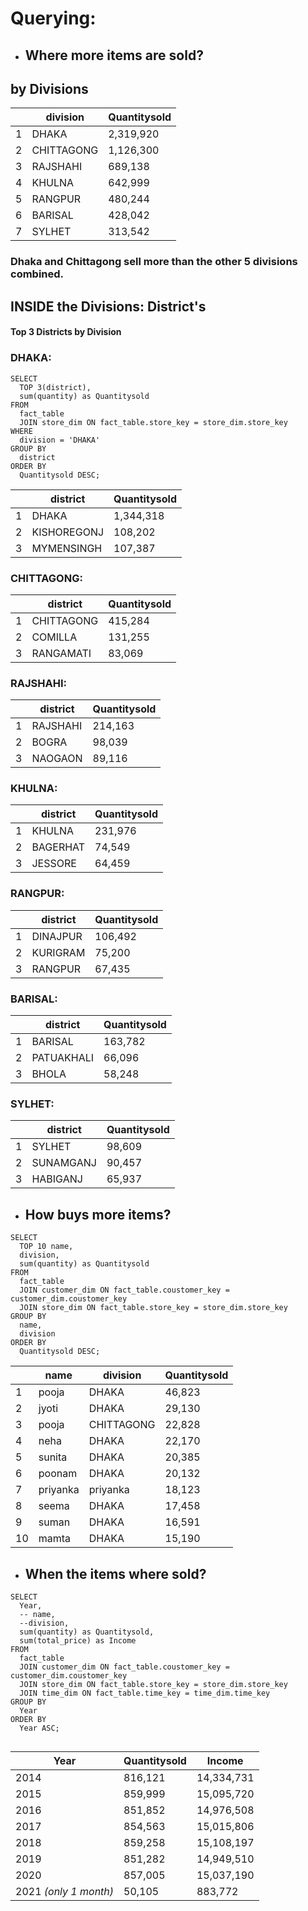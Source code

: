 # Querying: 

- ## Where more items are sold?

## by Divisions

||division	  | Quantitysold |
|--|--|--|
|1| DHAKA	 | 2,319,920 |
|2|  CHITTAGONG	| 1,126,300 |
| 3| RAJSHAHI	|689,138  |
|4|KHULNA	  | 642,999 |
| 5| RANGPUR	|480,244  |
|6| BARISAL	 |428,042  |
| 7| SYLHET	|  313,542|

### Dhaka and Chittagong sell more than the other 5 divisions combined. 

## INSIDE the Divisions: District's

#### Top 3 Districts by Division

### DHAKA:
```
SELECT 
  TOP 3(district), 
  sum(quantity) as Quantitysold 
FROM 
  fact_table 
  JOIN store_dim ON fact_table.store_key = store_dim.store_key 
WHERE 
  division = 'DHAKA' 
GROUP BY 
  district 
ORDER BY 
  Quantitysold DESC;
```

||district	| Quantitysold |
|--|--|--|
|1| DHAKA	 | 1,344,318|
|2|  KISHOREGONJ	| 108,202|
| 3| MYMENSINGH	|107,387|

### CHITTAGONG:

||district	| Quantitysold |
|--|--|--|
|1| CHITTAGONG	| 415,284|
|2|  COMILLA	| 131,255|
| 3| RANGAMATI	|83,069|

### RAJSHAHI:

||district	| Quantitysold |
|--|--|--|
|1| RAJSHAHI	| 214,163|
|2|  BOGRA	| 98,039|
| 3| NAOGAON	|89,116|

### KHULNA:

||district	| Quantitysold |
|--|--|--|
|1| KHULNA	| 231,976|
|2|  BAGERHAT	| 74,549|
| 3| JESSORE	|64,459|

### RANGPUR:

||district	| Quantitysold |
|--|--|--|
|1| DINAJPUR	| 106,492|
|2|  KURIGRAM	| 75,200|
| 3| RANGPUR	|67,435|


### BARISAL:

||district	| Quantitysold |
|--|--|--|
|1| BARISAL	| 163,782|
|2|  PATUAKHALI	| 66,096|
| 3| BHOLA	|58,248|


### SYLHET:

||district	| Quantitysold |
|--|--|--|
|1| SYLHET	| 98,609|
|2|  SUNAMGANJ	| 90,457|
| 3| HABIGANJ	|65,937|

- ## How buys more items?

```
SELECT 
  TOP 10 name, 
  division, 
  sum(quantity) as Quantitysold 
FROM 
  fact_table 
  JOIN customer_dim ON fact_table.coustomer_key = customer_dim.coustomer_key 
  JOIN store_dim ON fact_table.store_key = store_dim.store_key 
GROUP BY 
  name, 
  division 
ORDER BY 
  Quantitysold DESC;

```


||name	| division	|Quantitysold |
|--|--|--|--|
|1| pooja	| DHAKA	| 46,823 |
|2|  jyoti	| DHAKA	|29,130|
| 3| pooja	|CHITTAGONG	|22,828|
| 4| neha	|DHAKA	| 22,170 |
| 5| sunita	|DHAKA	| 20,385 |
| 6| poonam	|DHAKA	|20,132  |
| 7| priyanka	|priyanka	| 18,123 |
| 8| seema	|DHAKA	|17,458  |
| 9| suman	|DHAKA	|16,591  |
| 10| mamta	|DHAKA	| 15,190 |


- ## When the items where sold?

```
SELECT 
  Year, 
  -- name, 
  --division,
  sum(quantity) as Quantitysold, 
  sum(total_price) as Income 
FROM 
  fact_table 
  JOIN customer_dim ON fact_table.coustomer_key = customer_dim.coustomer_key 
  JOIN store_dim ON fact_table.store_key = store_dim.store_key 
  JOIN time_dim ON fact_table.time_key = time_dim.time_key 
GROUP BY 
  Year 
ORDER BY 
  Year ASC;


```

| Year	 | Quantitysold	 | Income|
|--|--|--|
| 2014	 | 816,121	 | 14,334,731|
|2015	  |  859,999	| 15,095,720|
| 2016	 | 851,852	 |14,976,508 |
| 2017	 |854,563	  | 15,015,806|
| 2018	 |859,258	  | 15,108,197|
|  2019	|  851,282	| 14,949,510|
| 2020	 | 857,005	 | 15,037,190|
|2021 *(only 1 month)*	| 50,105	 |883,772 |
